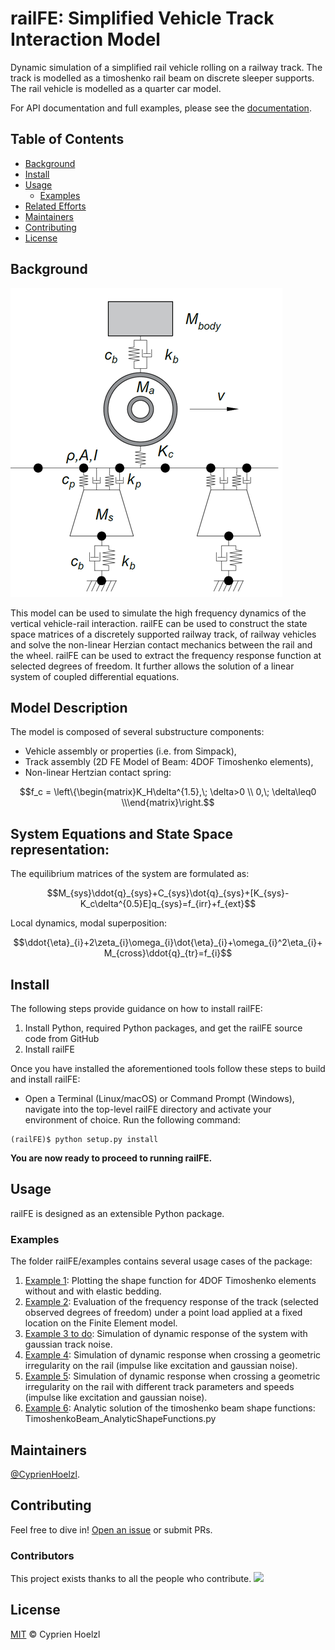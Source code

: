 # railFE: Simplified Vehicle Track Interaction Model
Dynamic simulation of a simplified rail vehicle rolling on a railway track. The track is modelled as a timoshenko rail beam on discrete sleeper supports. The rail vehicle is modelled as a quarter car model.

For API documentation and full examples, please see the [documentation](https://railfe.readthedocs.io/).

## Table of Contents

- [Background](#background)
- [Install](#install)
- [Usage](#usage)
	- [Examples](#examples)
- [Related Efforts](#related-efforts)
- [Maintainers](#maintainers)
- [Contributing](#contributing)
- [License](#license)

## Background

![Vehicle-Track FE Model](figs/VehicleTrackFEModel.png)

This model can be used to simulate the high frequency dynamics of the vertical vehicle-rail interaction.
railFE can be used to construct the state space matrices of a discretely supported railway track, of railway vehicles and solve the non-linear Herzian contact mechanics between the rail and the wheel. 
railFE can be used to extract the frequency response function at selected degrees of freedom. It further allows the solution of a linear system of coupled differential equations.

## Model Description

The model is composed of several substructure components:
- Vehicle assembly or properties (i.e. from Simpack),
- Track assembly (2D FE Model of Beam: 4DOF Timoshenko elements),
- Non-linear Hertzian contact spring:  

```math
f_c = \left\{\begin{matrix}K_H\delta^{1.5},\; \delta>0 \\ 0,\; \delta\leq0 \\\end{matrix}\right.
```

## System Equations and State Space representation:
The equilibrium matrices of the system are formulated as: 

```math
M_{sys}\ddot{q}_{sys}+C_{sys}\dot{q}_{sys}+[K_{sys}-K_c\delta^{0.5}E]q_{sys}=f_{irr}+f_{ext}
```

Local dynamics, modal superposition:
```math
\ddot{\eta}_{i}+2\zeta_{i}\omega_{i}\dot{\eta}_{i}+\omega_{i}^2\eta_{i}+M_{cross}\ddot{q}_{tr}=f_{i}
```

## Install

The following steps provide guidance on how to install railFE:

1. Install Python, required Python packages, and get the railFE source code from GitHub
2. Install railFE

Once you have installed the aforementioned tools follow these steps to build and install railFE:

* Open a Terminal (Linux/macOS) or Command Prompt (Windows), navigate into the top-level railFE directory and activate your environment of choice. Run the following command:
```
(railFE)$ python setup.py install
```

**You are now ready to proceed to running railFE.**

## Usage
railFE is designed as an extensible Python package. 

### Examples

The folder railFE/examples contains several usage cases of the package:
1. [Example 1](examples/timoshenkoBeamElements_plotting.py): Plotting the shape function for 4DOF Timoshenko elements without and with elastic bedding.
2. [Example 2](examples/TrackFrequencyResponseEvaluation.py): Evaluation of the frequency response of the track (selected observed degrees of freedom) under a point load applied at a fixed location on the Finite Element model.  
3. [Example 3 to do](examples/to_do): Simulation of dynamic response of the system with gaussian track noise. 
4. [Example 4](examples/timeintegration_default_track_impulse.py): Simulation of dynamic response when crossing a geometric irregularity on the rail (impulse like excitation and gaussian noise).
5. [Example 5](examples/timeintegration_varyingtrackparams_impulse.py): Simulation of dynamic response when crossing a geometric irregularity on the rail with different track parameters and speeds  (impulse like excitation and gaussian noise).
6. [Example 6](examples/TimoshenkoBeam_AnalyticShapeFunctions.py): Analytic solution of the timoshenko beam shape functions: TimoshenkoBeam_AnalyticShapeFunctions.py

## Maintainers

[@CyprienHoelzl](https://github.com/CyprienHoelzl/).

## Contributing

Feel free to dive in! [Open an issue](https://github.com/CyprienHoelzl/railFE/issues/new) or submit PRs.

### Contributors

This project exists thanks to all the people who contribute. 
<a href="https://github.com/CyprienHoelzl/railFE/graphs/contributors"><img src="https://opencollective.com/railFE/contributors.svg?width=890&button=false" /></a>

## License

[MIT](LICENSE) © Cyprien Hoelzl